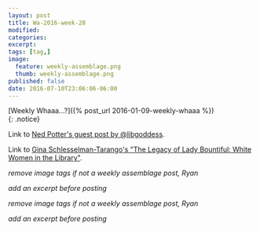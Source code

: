```yaml
---
layout: post
title: Wa-2016-week-28
modified:
categories: 
excerpt:
tags: [tag,]
image:
  feature: weekly-assemblage.png
  thumb: weekly-assemblage.png
published: false
date: 2016-07-10T23:06:06-06:00
---
```

  
[Weekly Whaaa…?]({% post_url 2016-01-09-weekly-whaaa %})  
{: .notice}  

Link to [Ned Potter's guest post by @libgoddess](http://www.ned-potter.com/blog/the-problem-with-peer-review-by-libgodess).  

Link to [Gina Schlesselman-Tarango's "The Legacy of Lady Bountiful: White Women in the Library"](http://scholarworks.lib.csusb.edu/library-publications/34/).    

_remove image tags if not a weekly assemblage post, Ryan_

_add an excerpt before posting_

_remove image tags if not a weekly assemblage post, Ryan_

_add an excerpt before posting_